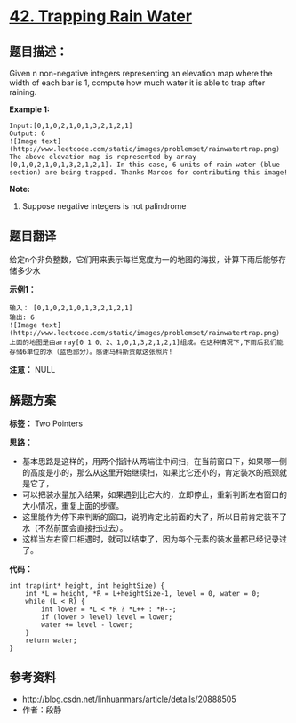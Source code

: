 # [42. Trapping Rain Water](https://leetcode.com/problems/trapping-rain-water/description/)

## 题目描述：

Given n non-negative integers representing an elevation map where the width of each bar is 1, compute how much water it is able to trap after raining.

**Example 1:**

```
Input:[0,1,0,2,1,0,1,3,2,1,2,1]
Output: 6
![Image text](http://www.leetcode.com/static/images/problemset/rainwatertrap.png)
The above elevation map is represented by array [0,1,0,2,1,0,1,3,2,1,2,1]. In this case, 6 units of rain water (blue section) are being trapped. Thanks Marcos for contributing this image!
```

**Note:**
1.	Suppose negative integers is not palindrome

## 题目翻译

给定n个非负整数，它们用来表示每栏宽度为一的地图的海拔，计算下雨后能够存储多少水

**示例1：**

```
输入： [0,1,0,2,1,0,1,3,2,1,2,1]
输出: 6
![Image text](http://www.leetcode.com/static/images/problemset/rainwatertrap.png)
上面的地图是由array[0 1 0、2、1,0,1,3,2,1,2,1]组成。在这种情况下,下雨后我们能存储6单位的水（蓝色部分）。感谢马科斯贡献这张照片!
```

**注意：**
NULL

## 解题方案

**标签：** Two Pointers

**思路：**

 - 基本思路是这样的，用两个指针从两端往中间扫，在当前窗口下，如果哪一侧的高度是小的，那么从这里开始继续扫，如果比它还小的，肯定装水的瓶颈就是它了，
 - 可以把装水量加入结果，如果遇到比它大的，立即停止，重新判断左右窗口的大小情况，重复上面的步骤。
 - 这里能作为停下来判断的窗口，说明肯定比前面的大了，所以目前肯定装不了水（不然前面会直接扫过去）。
 - 这样当左右窗口相遇时，就可以结束了，因为每个元素的装水量都已经记录过了。

**代码：**
```
int trap(int* height, int heightSize) {
    int *L = height, *R = L+heightSize-1, level = 0, water = 0;
    while (L < R) {
        int lower = *L < *R ? *L++ : *R--;
        if (lower > level) level = lower;
        water += level - lower;
    }
    return water;
}
```
 
## 参考资料

- http://blog.csdn.net/linhuanmars/article/details/20888505
- 作者：段静